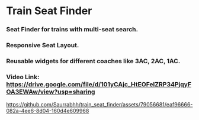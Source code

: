 # Train Seat Finder 
### Seat Finder for trains with multi-seat search.
### Responsive Seat Layout.
### Reusable widgets for different coaches like 3AC, 2AC, 1AC.

### Video Link: https://drive.google.com/file/d/101yCAjc_HtEOFelZRP34PjqyFOA3EWAw/view?usp=sharing

https://github.com/Saurrabhh/train_seat_finder/assets/79056681/eaf96666-082a-4ee6-8d04-160d4e609968



